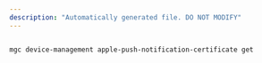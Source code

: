 ```yaml
---
description: "Automatically generated file. DO NOT MODIFY"
---
```


```bash

mgc device-management apple-push-notification-certificate get

```